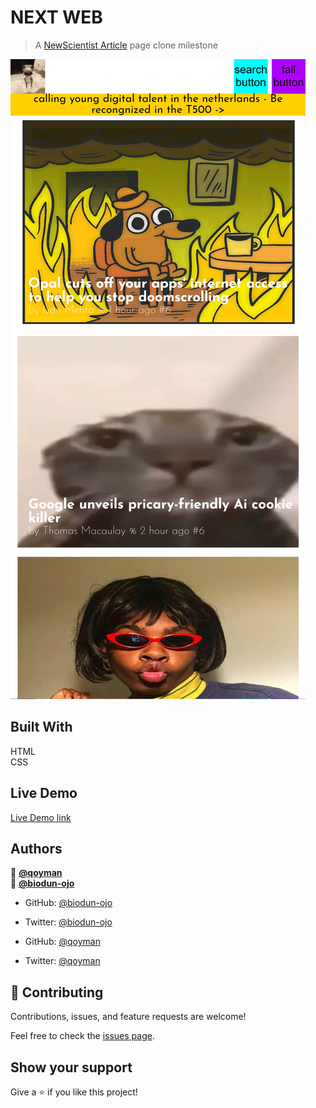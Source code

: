 # NEXT WEB
> A [NewScientist Article](https://perma.cc/M5ZV-Q2D6/) page clone milestone 

![screenshot](/images/web.png)

## Built With 
HTML <br> CSS

## Live Demo

[Live Demo link]( https://qoyman.github.io/Next-web/)

## Authors

👤 **[@qoyman](https://github.com/qoyman)** <br>
👤 **[@biodun-ojo](https://github.com/biodun-ojo)**

- GitHub: [@biodun-ojo](https://github.com/biodun-ojo)
- Twitter: [@biodun-ojo](https://twitter.com/GeexBunny)

- GitHub: [@qoyman](https://github.com/qoyman)
- Twitter: [@qoyman](https://twitter.com/qoyman)

## 🤝 Contributing

Contributions, issues, and feature requests are welcome!

Feel free to check the [issues page](https://github.com/qoyman/Next-web/issues).

## Show your support

Give a ⭐️ if you like this project!
